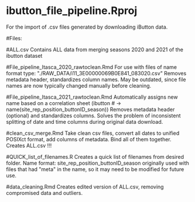 # ibutton_file_pipeline.Rproj
For the import of .csv files generated by downloading iButton data.

#Files:

#ALL.csv
Contains ALL data from merging seasons 2020 and 2021 of the ibutton dataset

#File_pipeline_Itasca_2020_rawtoclean.Rmd
For use with files of name format type: "./RAW_DATA/i11_3E00000069B0E841_083020.csv"
Removes metadata header, standardizes column names.
May be outdated, since file names are now typically changed manually before cleaning.


#File_pipeline_Itasca_2021_rawtoclean.Rmd
Automatically assigns new name based on a correlation sheet (ibutton # -> name(site_rep_position_buttonID_season))
Removes metadata header (optional) and standardizes columns. Solves the problem of inconsistent splitting of date and time columns during original data download.


#clean_csv_merge.Rmd
Take clean csv files, convert all dates to unified POSIXct format, add columns of metadata.
Bind all of them together.
Creates ALL.csv !!!

#QUICK_list_of_filenames.R
Creates a quick list of filenames from desired folder. Name format: site_rep_position_buttonID_season
originally used with files that had "meta" in the name, so it may need to be modified for future use.

#data_cleaning.Rmd
Creates edited version of ALL.csv, removing compromised data and outliers.